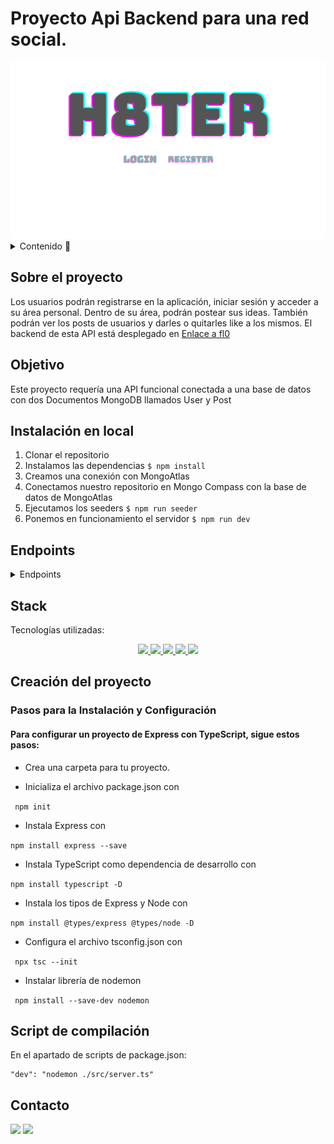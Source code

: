 # Proyecto Api Backend para una red social.

<img src="./assets/h8ter.png" alt="">

<details>
  <summary>Contenido 📝</summary>
  <ol>
    <li><a href="#sobre-el-proyecto">Sobre el proyecto</a></li>
    <li><a href="#objetivo">Objetivo</a></li>
    <li><a href="#instalación-en-local">Instalación</a></li>
    <li><a href="#endpoints">Endpoints</a></li>
    <li><a href="#stack">Stack</a></li>
    <li><a href="#creación-del-proyecto">Creación del proyecto</a></li>
    <li><a href="#contacto">Contacto</a></li>

  </ol>
</details>

## Sobre el proyecto

Los usuarios podrán registrarse en la aplicación, iniciar sesión y acceder a su área
personal. Dentro de su área, podrán postear sus ideas. También podrán ver los posts de usuarios y darles o quitarles like a los mismos.
El backend de esta API está desplegado en [Enlace a fl0](https://rrss-dev-fkcm.2.ie-1.fl0.io/hello)

## Objetivo

Este proyecto requería una API funcional conectada a una base de datos con dos Documentos MongoDB llamados User y Post


## Instalación en local

1. Clonar el repositorio
2. Instalamos las dependencias `$ npm install`
3. Creamos una conexión con MongoAtlas
3. Conectamos nuestro repositorio en Mongo Compass con la base de datos de MongoAtlas
4. Ejecutamos los seeders `$ npm run seeder`
5. Ponemos en funcionamiento el servidor `$ npm run dev`

## Endpoints

<details>
<summary>Endpoints</summary>

- AUTH

  - REGISTER

            POST https://rrss-dev-fkcm.2.ie-1.fl0.io/api/auth/register

    body:

    ```js
        {
            "username": "example",
            "email": "example@gmail.com",
            "password": "princess"
        }
    ```

  - LOGIN

          POST https://rrss-dev-fkcm.2.ie-1.fl0.io/api/auth/login

    body:

    ```js
        {
            "email": "example@gmail.com",
            "password": "princess"
        }
    ```

- USERS

  - GET

            GET https://rrss-dev-fkcm.2.ie-1.fl0.io/api/users

    El usuario tiene que ser super_admin para ver todos los usuarios {"email":"superadmin@superadmin.com", "password":"123456789"}


  - GET BY EMAIL

            GET https://rrss-dev-fkcm.2.ie-1.fl0.io/api/users?email=example@email.com

    El usuario tiene que ser super_admin para ver todos los usuarios y la búsqueda le devolverá el usuario por email

   	 ```js
     	 {
	        "success": true,
	        "message": "User by email",
	        "data": {
		        "_id": "65f31eefc610f2eeb5d2f151",
		        "username": "superadmin",
		        "email": "superadmin@superadmin.com",
		        "role": "super_admin",
		        "createdAt": "2024-03-14T15:59:43.223Z",
		        "updatedAt": "2024-03-15T11:37:10.701Z"
	        }
      	  }
   	 ```
  - GET PROFILE

        GET https://rrss-dev-fkcm.2.ie-1.fl0.io/api/users/profile

    El usuario podrá ver su propio perfil
    
  - UPDATE PROFILE

        PUT https://rrss-dev-fkcm.2.ie-1.fl0.io/api/users/profile

    El usuario podrá modificar su propio perfil, cambiando su nombre de usuario
    
     ```js
        {
        "username":"example2",
        }
    ```
- POSTS

  - GET

            GET https://rrss-dev-fkcm.2.ie-1.fl0.io/api/posts

    Se muestran todos los posts
    

  - CREAR POST

            POST https://rrss-dev-fkcm.2.ie-1.fl0.io/api/posts

    El usuario tiene que estar logado para crear posts

    body:
    ```js
    { "content": "un post asqueroso"  }
    ```

  - GET MY POSTS

            GET https://rrss-dev-fkcm.2.ie-1.fl0.io/api/posts/own

    El usuario puede ver todos sus posts


  - GET SINGLE POST

          GET https://rrss-dev-fkcm.2.ie-1.fl0.io/api/posts/id

    El usuario puede ver un post en concreto

  - UPDATE POST

          PUT https://rrss-dev-fkcm.2.ie-1.fl0.io/api/posts/id

    El usuario puede modificar uno de sus posts

    body:

    ```js
        
      { "content": "un post precioso" }
        
    ```
  - DELETE POST

          PUT https://rrss-dev-fkcm.2.ie-1.fl0.io/api/posts/id

    El usuario puede borrar uno de sus posts

  - GET USER POST

          GET https://rrss-dev-fkcm.2.ie-1.fl0.io/api/users/posts/user_id

    Trae todos los posts de un usuario   

  - LIKE/DISLIKE POST

          PUT https://rrss-dev-fkcm.2.ie-1.fl0.io/api/posts/like/post_id

    Un usuario puede darle like o quitárselo a un post  

  </details>

## Stack

Tecnologías utilizadas:

<div align="center">
<a href="https://www.mongodb.com/es">
<img src= "https://img.shields.io/badge/MongoDB-%234ea94b.svg?style=for-the-badge&logo=mongodb&logoColor=white"/>
</a>
<a href="https://www.expressjs.com/">
    <img src= "https://img.shields.io/badge/express.js-%23404d59.svg?style=for-the-badge&logo=express&logoColor=%2361DAFB"/>
</a>
<a href="https://nodejs.org/en/">
    <img src= "https://img.shields.io/badge/node.js-026E00?style=for-the-badge&logo=node.js&logoColor=white"/>
</a>
<a href="https://www.typescriptlang.org/">
    <img src= "https://img.shields.io/badge/TypeScript-007ACC?style=for-the-badge&logo=typescript&logoColor=white"/>
</a>
<a href="https://typeorm.io/">
    <img src= "https://img.shields.io/badge/mongoose-234ea94b?style=for-the-badge&logo=typeorm&logoColor=white"
    />
</a>

 </div>

## Creación del proyecto

### Pasos para la Instalación y Configuración

#### Para configurar un proyecto de Express con TypeScript, sigue estos pasos:

- Crea una carpeta para tu proyecto.

- Inicializa el archivo package.json con

` npm init`

- Instala Express con

`npm install express --save`

- Instala TypeScript como dependencia de desarrollo con

`npm install typescript -D`

- Instala los tipos de Express y Node con

`npm install @types/express @types/node -D`

- Configura el archivo tsconfig.json con

` npx tsc --init`

- Instalar librería de nodemon

` npm install --save-dev nodemon`

## Script de compilación

En el apartado de scripts de package.json:

    "dev": "nodemon ./src/server.ts"

## Contacto

<a href = "mailto:aipachecogarcia@gmail.com
"><img src="https://img.shields.io/badge/Gmail-C6362C?style=for-the-badge&logo=gmail&logoColor=white" target="_blank"></a>
<a href="https://www.linkedin.com/in/anapachecogarcia/" target="_blank"><img src="https://img.shields.io/badge/-LinkedIn-%230077B5?style=for-the-badge&logo=linkedin&logoColor=white" target="_blank"></a>

</p>
